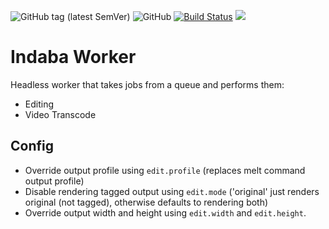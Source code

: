 ![GitHub tag (latest SemVer)](https://img.shields.io/github/tag/our-story-media/ourstory-worker.svg) ![GitHub](https://img.shields.io/github/license/our-story-media/ourstory-worker.svg) [![Build Status](https://dev.azure.com/ourstorytitan/OurStoryBuilds/_apis/build/status/Indaba%20Worker%20Container%20amd64?branchName=master)](https://dev.azure.com/ourstorytitan/OurStoryBuilds/_build/latest?definitionId=11&branchName=master) 
[![](https://images.microbadger.com/badges/image/bootlegger/ourstory-worker.svg)](https://microbadger.com/images/bootlegger/ourstory-worker "Get your own image badge on microbadger.com")

# Indaba Worker

Headless worker that takes jobs from a queue and performs them:

- Editing
- Video Transcode

## Config

- Override output profile using `edit.profile` (replaces melt command output profile)
- Disable rendering tagged output using `edit.mode` ('original' just renders original (not tagged), otherwise defaults to rendering both)
- Override output width and height using `edit.width` and `edit.height`.

